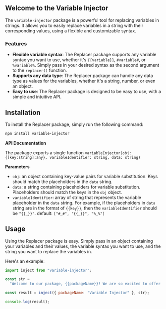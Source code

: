 ## Welcome to the Variable Injector

The `variable-injector` package is a powerful tool for replacing variables in strings. It allows you to easily replace variables in a string with their corresponding values, using a flexible and customizable syntax.

### Features

- **Flexible variable syntax**: The Replacer package supports any variable syntax you want to use, whether it's `{{variable}}`, `#variable#`, or `%variable%`. Simply pass in your desired syntax as the second argument to the `replacer()` function.
- **Supports any data type**: The Replacer package can handle any data type as values for the variables, whether it's a string, number, or even an object.
- **Easy to use**: The Replacer package is designed to be easy to use, with a simple and intuitive API.

## Installation

To install the Replacer package, simply run the following command:

```bash
npm install variable-injector
```

**API Documentation**

The package exports a single function `variableInjector(obj: {[key:string]:any}, variableIdentifier: string, data: string)`

**Parameters**

- `obj`: an object containing key-value pairs for variable substitution. Keys should match the placeholders in the `data` string.
- `data`: a string containing placeholders for variable substitution. Placeholders should match the keys in the `obj` object.
- `variableIdentifier`: array of string that represents the variable placeholder in the `data` string. For example, if the placeholders in `data` string are in the format of `{{key}}`, then the `variableIdentifier` should be `"{{_}}"`.
  default: `["#_#", "{{_}}", "%_%"]`

## Usage

Using the Replacer package is easy. Simply pass in an object containing your variables and their values, the variable syntax you want to use, and the string you want to replace the variables in.

Here's an example:

```js
import inject from "variable-injector";

const str =
  "Welcome to our package, {{packageName}}! We are so excited to offer you a powerful tool for replacing variables in strings. With {{packageName}}, you can easily replace variables in your strings with any values you desire. Whether you are looking to personalize a message or update data in a template, {{packageName}} has got you covered. Give it a try and see the difference it can make in your projects.";

const result = inject({ packageName: "Variable Injector" }, str);

console.log(result);
```
